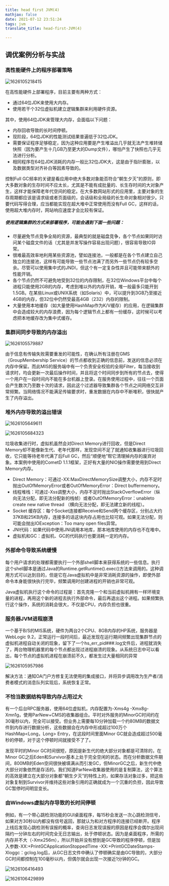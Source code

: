 ```yaml
---
title: head first JVM(4)
mathjax: false
date: 2021-07-12 23:51:24
tags: jvm
translate_title: head-first-JVM(4)

---
```


## 调优案例分析与实战

### 高性能硬件上的程序部署策略

![1626105218415](https://cdn.jsdelivr.net/gh/kayleh/cdn4/head-first-JVM-4/1626105218415.png)

在高性能硬件上部署程序，目前主要有两种方式：

- 通过64位JDK来使用大内存。
- 使用若干个32位虚拟机建立逻辑集群来利用硬件资源。

其中，使用64位JDK来管理大内存，会面临以下问题：

- 内存回收导致的长时间停顿。
- 现阶段，64位JDK的性能测试结果普遍低于32位JDK。
- 需要保证程序足够稳定，因为这种应用要是产生堆溢出几乎就无法产生堆转储快照（因为要产生十几GB乃至更大的Dump文件），哪怕产生了快照也几乎无法进行分析。
- 相同程序在64位JDK消耗的内存一般比32位JDK大，这是由于指针膨胀，以及数据类型对齐补白等因素导致的。

控制Full GC频率的关键是看应用中绝大多数对象能否符合“朝生夕灭”的原则，即大多数对象的生存时间不应太长，尤其是不能有成批量的、长生存时间的大对象产生，这样才能保障老年代空间的稳定。在大多数网站形式的应用里，主要对象的生存周期都应该是请求级或者页面级的，会话级和全局级的长生命对象相对很少。只要代码写得合理，应当都能实现在超大堆中正常使用而没有Full GC，这样的话，使用超大堆内存时，网站响应速度才会比较有保证。

##### 使用逻辑集群的方式来部署程序，可能会遇到下面一些问题：

- 尽量避免节点竞争全局的资源，最典型的就是磁盘竞争，各个节点如果同时访问某个磁盘文件的话（尤其是并发写操作容易出现问题），很容易导致IO异常。
- 很难最高效率地利用某些资源池，譬如连接池，一般都是在各个节点建立自己独立的连接池，这样有可能导致一些节点池满了而另外一些节点仍有较多空余。尽管可以使用集中式的JNDI，但这个有一定复杂性并且可能带来额外的性能开销。
- 各个节点仍然不可避免地受到32位的内存限制，在32位Windows平台中每个进程只能使用2GB的内存，考虑到堆以外的内存开销，堆一般最多只能开到1.5GB。在某些Linux或UNIX系统（如Solaris）中，可以提升到3GB乃至接近4GB的内存，但32位中仍然受最高4GB（232）内存的限制。
- 大量使用本地缓存（如大量使用HashMap作为K/V缓存）的应用，在逻辑集群中会造成较大的内存浪费，因为每个逻辑节点上都有一份缓存，这时候可以考虑把本地缓存改为集中式缓存。

### 集群间同步导致的内存溢出

![1626105579887](https://cdn.jsdelivr.net/gh/kayleh/cdn4/head-first-JVM-4/1626105579887.png)

由于信息有传输失败需要重发的可能性，在确认所有注册在GMS（GroupMembership Service）的节点都收到正确的信息前，发送的信息必须在内存中保留。而此MIS的服务端中有一个负责安全校验的全局Filter，每当接收到请求时，均会更新一次最后操作时间，并且将这个时间同步到所有的节点去，使得一个用户在一段时间内不能在多台机器上登录。在服务使用过程中，往往一个页面会产生数次乃至数十次的请求，因此这个过滤器导致集群各个节点之间网络交互非常频繁。当网络情况不能满足传输要求时，重发数据在内存中不断堆积，很快就产生了内存溢出。

### 堆外内存导致的溢出错误

![1626105649611](https://cdn.jsdelivr.net/gh/kayleh/cdn4/head-first-JVM-4/1626105649611.png)

![1626105684323](https://cdn.jsdelivr.net/gh/kayleh/cdn4/head-first-JVM-4/1626105684323.png)

垃圾收集进行时，虚拟机虽然会对Direct Memory进行回收，但是Direct Memory却不能像新生代、老年代那样，发现空间不足了就通知收集器进行垃圾回收，它只能等待老年代满了后Full GC，然后“顺便地”帮它清理掉内存的废弃对象。本案例中使用的CometD 1.1.1框架，正好有大量的NIO操作需要使用到Direct Memory内存。

- Direct Memory：可通过-XX:MaxDirectMemorySize调整大小，内存不足时抛出OutOfMemoryError或者OutOfMemoryError：Direct buffermemory。
- 线程堆栈：可通过-Xss调整大小，内存不足时抛出StackOverflowError（纵向无法分配，即无法分配新的栈帧）或者OutOfMemoryError：unableto create new native thread （横向无法分配，即无法建立新的线程）。
- Socket 缓存区：每个Socket连接都Receive和Send两个缓存区，分别占大约37KB和25KB内存，连接多的话这块内存占用也比较可观。如果无法分配，则可能会抛出IOException：Too many open files异常。
- JNI代码：如果代码中使用JNI调用本地库，那本地库使用的内存也不在堆中。
- 虚拟机和GC：虚拟机、GC的代码执行也要消耗一定的内存。

### 外部命令导致系统缓慢

每个用户请求的处理都需要执行一个外部shell脚本来获得系统的一些信息。执行这个shell脚本是通过Java的Runtime.getRuntime().exec()方法来调用的。这种调用方式可以达到目的，但是它在Java虚拟机中是非常消耗资源的操作，即使外部命令本身能很快执行完毕，频繁调用时创建进程的开销也非常可观。

Java虚拟机执行这个命令的过程是：首先克隆一个和当前虚拟机拥有一样环境变量的进程，再用这个新的进程去执行外部命令，最后再退出这个进程。如果频繁执行这个操作，系统的消耗会很大，不仅是CPU，内存负担也很重。

### 服务器JVM进程崩溃

一个基于B/S的MIS系统，硬件为两台2个CPU、8GB内存的HP系统，服务器是WebLogic 9.2，正常运行一段时间后，最近发现在运行期间频繁出现集群节点的虚拟机进程自动关闭的现象，留下了一个hs_err_pid###.log文件后，进程就消失了，两台物理机器里的每个节点都出现过进程崩溃的现象。从系统日志中可以看出，每个节点的虚拟机进程在崩溃前不久，都发生过大量相同的异常

![1626105957986](https://cdn.jsdelivr.net/gh/kayleh/cdn4/head-first-JVM-4/1626105957986.png)

解决方法：通知OA门户方修复无法使用的集成接口，并将异步调用改为生产者/消费者模式的消息队列实现后，系统恢复正常。

### 不恰当数据结构导致内存占用过大

有一个后台RPC服务器，使用64位虚拟机，内存配置为-Xms4g -Xmx8g-Xmn1g，使用ParNew+CMS的收集器组合。平时对外服务的MinorGC时间约在30毫秒以内，完全可以接受。但业务上需要每10分钟加载一个约80MB的数据文件到内存进行数据分析，这些数据会在内存中形成超过100万个HashMap<Long，Long> Entry，在这段时间里面Minor GC就会造成超过500毫秒的停顿，对于这个停顿时间就接受不了了。

发现平时的Minor GC时间很短，原因是新生代的绝大部分对象都是可清除的，在Minor GC之后Eden和Survivor基本上处于完全空闲的状态。而在分析数据文件期间，800MB的Eden空间很快被填满从而引发GC，但MinorGC之后，新生代中绝大部分对象依然是存活的。我们知道ParNew收集器使用的是复制算法，这个算法的高效是建立在大部分对象都“朝生夕灭”的特性上的，如果存活对象过多，把这些对象复制到Survivor并维持这些对象引用的正确就成为一个沉重的负担，因此导致GC暂停时间明显变长。

### 由Windows虚拟内存导致的长时间停顿

例如，有一个带心跳检测功能的GUI桌面程序，每15秒会发送一次心跳检测信号，如果对方30秒以内都没有信号返回，那就认为和对方程序的连接已经断开。程序上线后发现心跳检测有误报的概率，查询日志发现误报的原因是程序会偶尔出现间隔约一分钟左右的时间完全无日志输出，处于停顿状态。因为是桌面程序，所需的内存并不大（-Xmx256m），所以开始并没有想到是GC导致的程序停顿，但是加入参数-XX:+PrintGCApplicationStoppedTime -XX:+PrintGCDateStamps-Xloggc：gclog.log后，从GC日志文件中确认了停顿确实是由GC导致的，大部分GC时间都控制在100毫秒以内，但偶尔就会出现一次接近1分钟的GC。

![1626106416493](https://cdn.jsdelivr.net/gh/kayleh/cdn4/head-first-JVM-4/1626106416493.png)

![1626106429899](https://cdn.jsdelivr.net/gh/kayleh/cdn4/head-first-JVM-4/1626106429899.png)
